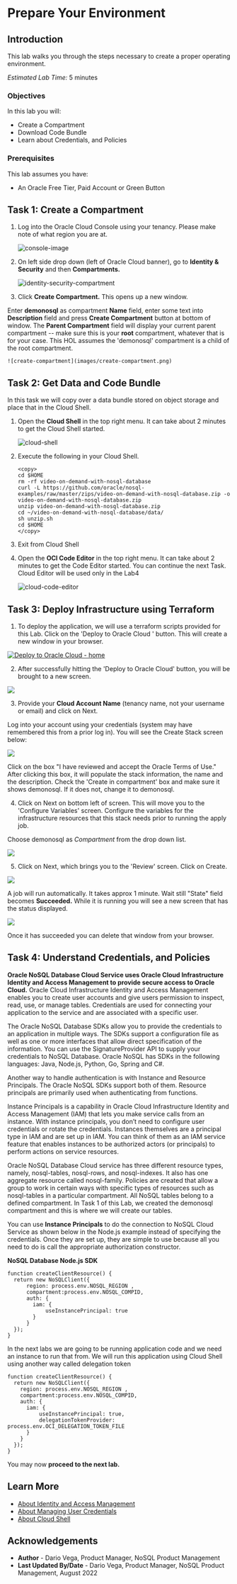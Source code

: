 # Prepare Your Environment

## Introduction

This lab walks you through the steps necessary to create a proper operating environment.

_Estimated Lab Time:_ 5 minutes

### Objectives

In this lab you will:
* Create a Compartment
* Download Code Bundle
* Learn about Credentials, and Policies

### Prerequisites

This lab assumes you have:

* An Oracle Free Tier, Paid Account or Green Button


## Task 1: Create a Compartment

1. Log into the Oracle Cloud Console using your tenancy. Please make note of
what region you are at.

    ![console-image](images/console-image.png)

2. On left side drop down (left of Oracle Cloud banner), go to **Identity & Security**
and then **Compartments.**

    ![identity-security-compartment](images/identity-security-compartment.png)

3. Click **Create Compartment.** This opens up a new window.

  Enter **demonosql** as compartment **Name** field, enter some text into **Description**
  field and press **Create Compartment** button at bottom of window.
  The **Parent Compartment** field will display your current parent compartment --
  make sure this is your **root** compartment, whatever that is for your case.
  This HOL assumes the 'demonosql' compartment is a child of the root compartment.

    ![create-compartment](images/create-compartment.png)

## Task 2: Get Data and Code Bundle

In this task we will copy over a data bundle stored on object storage and
place that in the Cloud Shell.

1. Open the **Cloud Shell** in the top right menu. It can take about 2 minutes
to get the Cloud Shell started.

    ![cloud-shell](images/cloud-shell.png)

2. Execute the following in your Cloud Shell.

    ````
    <copy>
    cd $HOME
    rm -rf video-on-demand-with-nosql-database
    curl -L https://github.com/oracle/nosql-examples/raw/master/zips/video-on-demand-with-nosql-database.zip -o video-on-demand-with-nosql-database.zip
    unzip video-on-demand-with-nosql-database.zip
    cd ~/video-on-demand-with-nosql-database/data/
    sh unzip.sh
    cd $HOME
    </copy>
    ````

3. Exit from Cloud Shell

4. Open the **OCI Code Editor** in the top right menu. It can take about 2 minutes
to get the Code Editor started. You can continue the next Task. Cloud Editor
will be used only in the Lab4

    ![cloud-code-editor](images/cloud-code-editor.png)

## Task 3: Deploy Infrastructure using Terraform

1. To deploy the application, we will use a terraform scripts provided for this Lab. Click on the 'Deploy to Oracle Cloud ' button.  This will create a new window in your browser.

  [![Deploy to Oracle Cloud - home](https://oci-resourcemanager-plugin.plugins.oci.oraclecloud.com/latest/deploy-to-oracle-cloud.svg)](https://cloud.oracle.com/resourcemanager/stacks/create?zipUrl=https://github.com/oracle/nosql-examples/raw/master/zips/video-on-demand-with-nosql-database.zip)

2. After successfully hitting the 'Deploy to Oracle Cloud' button, you will be brought to a new screen.

  ![](images/cloud-account-name.png)


3. Provide your **Cloud Account Name** (tenancy name, not your username or email) and click on Next.

  Log into your account using your credentials (system may have remembered this from a prior log in).  You will see the Create Stack screen below:

  ![](images/create-stack.png)

  Click on the box "I have reviewed and accept the Oracle Terms of Use."  After clicking this box, it will populate the stack information, the name and the description.  Check the 'Create in compartment' box and make sure it shows demonosql.   If it does not, change it to demonosql.  

4. Click on Next on bottom left of screen.  This will move you to the 'Configure Variables' screen. Configure the variables for the infrastructure resources that this stack needs prior to running the apply job.

  Choose demonosql as _Compartment_  from the drop down list.

  ![](images/configure-var.png)

5. Click on Next, which brings you to the 'Review' screen.  Click on Create.

  ![](images/review-screen.png)

  A job will run automatically. It takes approx 1 minute. Wait still "State" field becomes **Succeeded.**  While it is running you will see a new screen that has the status displayed.   

  ![](images/stack-progress.png)

  Once it has succeeded you can delete that window from your browser.

## Task 4: Understand Credentials, and Policies

**Oracle NoSQL Database Cloud Service uses Oracle Cloud Infrastructure Identity
and Access Management to provide secure access to Oracle Cloud.** Oracle Cloud
Infrastructure Identity and Access Management enables you to create user accounts
and give users permission to inspect, read, use, or manage tables.
Credentials are used for connecting your application to the service and are
associated with a specific user.

The Oracle NoSQL Database SDKs allow you to provide the credentials to an application
in multiple ways. The SDKs support a configuration file as well as one or more
interfaces that allow direct specification of the information. You can use the
SignatureProvider API to supply your credentials to NoSQL Database.
Oracle NoSQL has SDKs in the following languages:  Java, Node.js, Python, Go, Spring and C#.

Another way to handle authentication is with Instance and Resource Principals.
The Oracle NoSQL SDKs support both of them. Resource principals are primarily
used when authenticating from functions.

Instance Principals is a capability in Oracle Cloud Infrastructure Identity
and Access Management (IAM) that lets you make service calls from an instance.
With instance principals, you don’t need to configure user credentials or
rotate the credentials. Instances themselves are a principal type in IAM and
are set up in IAM. You can think of them as an IAM service feature that enables
instances to be authorized actors (or principals) to perform actions on service resources.

Oracle NoSQL Database Cloud service has three different resource types, namely,
nosql-tables, nosql-rows, and nosql-indexes. It also has one aggregate resource
called nosql-family. Policies are created that allow a group to work in certain
ways with specific types of resources such as nosql-tables in a particular
compartment. All NoSQL tables belong to a defined compartment.
In Task 1 of this Lab, we created the demonosql compartment and this is where
 we will create our tables.

You can use **Instance Principals** to do the connection to NoSQL Cloud Service
as shown below in the Node.js example instead of specifying the credentials.
Once they are set up, they are simple to use because all you need to do is call
the appropriate authorization constructor.

**NoSQL Database Node.js SDK**
```
function createClientResource() {
  return new NoSQLClient({
      region: process.env.NOSQL_REGION ,
      compartment:process.env.NOSQL_COMPID,
      auth: {
        iam: {
            useInstancePrincipal: true
        }
      }
  });
}
```
In the next labs we are going to be running application code and we need an
instance to run that from. We will run this application using Cloud Shell
using another way called delegation token

```
function createClientResource() {
  return new NoSQLClient({
    region: process.env.NOSQL_REGION ,
    compartment:process.env.NOSQL_COMPID,
    auth: {
      iam: {
          useInstancePrincipal: true,
          delegationTokenProvider: process.env.OCI_DELEGATION_TOKEN_FILE
      }
    }
  });
}
```

You may now **proceed to the next lab.**

## Learn More

* [About Identity and Access Management](https://docs.oracle.com/en-us/iaas/Content/Identity/Concepts/overview.htm)
* [About Managing User Credentials](https://docs.oracle.com/en-us/iaas/Content/Identity/Tasks/managingcredentials.htm)
* [About Cloud Shell](https://docs.oracle.com/en-us/iaas/Content/API/Concepts/cloudshellintro.htm)


## Acknowledgements
* **Author** - Dario Vega, Product Manager, NoSQL Product Management
* **Last Updated By/Date** - Dario Vega, Product Manager, NoSQL Product Management, August 2022
